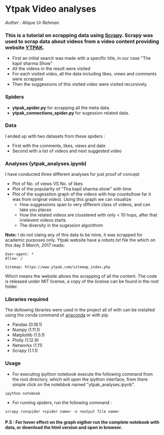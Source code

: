 # Ytpak Video analyses
*Auther : Atique Ur Rehman*

### This is a tutorial on scrapping data using [Scrapy](https://scrapy.org/). Scrapy was used to scrap data about videos from a video content providing website [YTPAK](https://www.ytpak.com/).
- First an initial search was made with a specific title, in our case "The kapil sharma Show"
- All the videos in the result were visited
- For each visited video, all the data including likes, views and comments were scrapped
- Then the suggessions of this visited video were visited recursively.

### Spiders
- **ytpak_spider.py** for scrapping all the meta data.
- **ytpak_connections_spider.py** for sugession related data.

### Data
I ended up with two datasets from these spiders :
- First with the comments, likes, views and date
- Second with a list of videos and next suggested video

### Analyses (ytpak_analyses.ipynb)
I have conducted three different analyses for just proof of concept
- Plot of No. of views VS No. of likes 
- Plot of the popularity of "Tha kapil sharma show" with time
- Plot of the sugesstion graph of the videos with hop counts(how far it was from original video). Using this graph we can visualize
    - How suggessions span to very different class of videos, and can take you places
    - How the related videos are clusstered with only < 10 hops, after that irrelevent videos starts
    - The diversity in the sugession algorithnm
    
**Note:** I do not claing any of this data to be mine, it was scrapped for academic purposes only. Ytpak website have a *robots.txt* file the which on this day *5 March, 2017* reads:
```
User-agent: *
Allow: /

Sitemap: https://www.ytpak.com/sitemap_index.php
```
Which means the website allows the scrapping of all the content.
The code is released under MIT license, a copy of the license can be found in the root folder.

### Libraries required
The dollowing libraries were used in the project all of with can be installed using the conda command of [anaconda](www.continuum.io) or with pip.
- Pandas (0.18.1)
- Numpy (1.11.1)
- Matplotlib (1.5.1)
- Plotly (1.12.9)
- Networkx (1.11)
- Scrapy (1.1.1)

### Usage
- For executing ipython notebook execute the following command from the root directory, which will open the ipython interface, from there simple click on the notebbok named "ytpak_analyses.ipynb".
```
ipython notebook
```
- For running spiders, run the following command :
```
scrapy runspider <spider name> -o <output file name>
```
#### P.S : For hover effect on the graph eigther run the complete notebook with data, or download the html version and open in browser.
